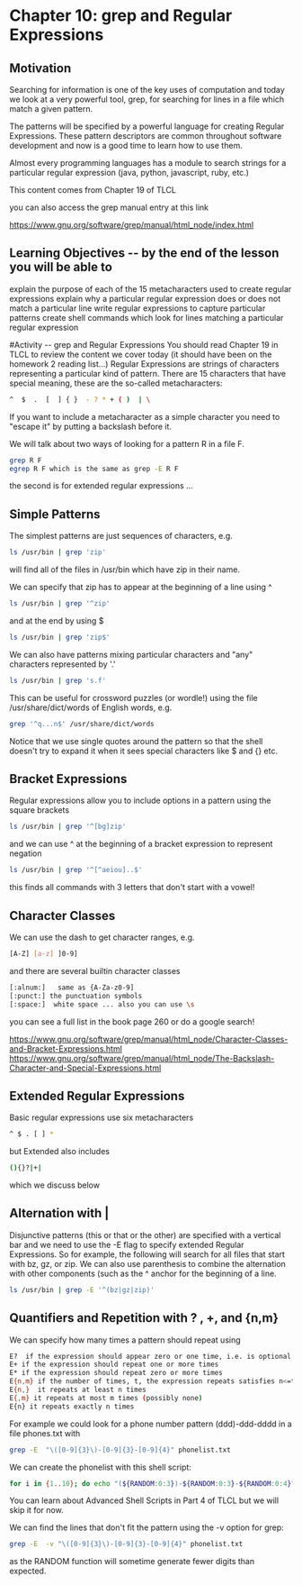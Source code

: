 # Chapter 10: grep and Regular Expressions

## Motivation
Searching for information is one of the key uses of computation and today we look at a very powerful tool, grep, for searching for lines in a file which match a given pattern. 

The patterns will be specified by a powerful language for creating Regular Expressions. These pattern descriptors are common throughout software development and now is a good time to learn how to use them.  

Almost every programming languages has a module to search strings for a particular regular expression (java, python, javascript, ruby, etc.)

This content comes from Chapter 19  of TLCL

you can also access the grep manual entry at this link 

https://www.gnu.org/software/grep/manual/html_node/index.html

## Learning Objectives -- by the end of the lesson you will be able to 
explain the purpose of each of the 15 metacharacters used to create regular expressions
explain why a particular regular expression does or does not match a particular line
write regular expressions to capture particular patterns
create shell commands which look for lines matching a particular regular expression



#Activity -- grep and Regular Expressions
You should read Chapter 19 in TLCL to review the content we cover today (it should have been on the homework 2 reading list...)
Regular Expressions are strings of characters representing a particular kind of pattern. There are 15 characters that have special meaning, these are the so-called metacharacters:
``` bash
^  $  .  [  ] { }  - ? * + ( )  | \
```
If you want to include a metacharacter as a simple character you need to "escape it" by putting a backslash before it.

We will talk about two ways of looking for a pattern R in a file F.
``` bash
grep R F
egrep R F which is the same as grep -E R F
```
the second is for extended regular expressions ...

## Simple Patterns
The simplest patterns are just sequences of characters, e.g.
``` bash
ls /usr/bin | grep 'zip'
```
will find all of the files in /usr/bin which have zip in their name.

We can specify that zip has to appear at the beginning of a line using ^
``` bash
ls /usr/bin | grep '^zip'
```
and at the end by using $
``` bash
ls /usr/bin | grep 'zip$'
```
We can also have patterns mixing particular characters and "any" characters represented by '.'
``` bash
ls /usr/bin | grep 's.f'
```
This can be useful for crossword puzzles (or wordle!) using the file /usr/share/dict/words of English words, e.g.
``` bash
grep '^q...n$' /usr/share/dict/words
```
Notice that we use single quotes around the pattern so that the shell doesn't try to expand it when it sees special characters like $ and {} etc.

## Bracket Expressions
Regular expressions allow you to include options in a pattern using the square brackets
``` bash
ls /usr/bin | grep '^[bg]zip'
```
and we can use ^ at the beginning of a bracket expression to represent negation
``` bash
ls /usr/bin | grep '^[^aeiou]..$'
```
this finds all commands with 3 letters that don't start with a vowel!

## Character Classes
We can use the dash to get character ranges, e.g. 
``` bash
[A-Z] [a-z] ]0-9]
```

and there are several builtin character classes
``` bash
[:alnum:]   same as {A-Za-z0-9]
[:punct:] the punctuation symbols
[:space:]  white space ... also you can use \s
```
you can see a full list in the book page 260 or do a google search!

https://www.gnu.org/software/grep/manual/html_node/Character-Classes-and-Bracket-Expressions.html
https://www.gnu.org/software/grep/manual/html_node/The-Backslash-Character-and-Special-Expressions.html

## Extended Regular Expressions
Basic regular expressions use six metacharacters  
``` bash
^ $ . [ ] *
```

but Extended also includes 
``` bash
(){}?|+| 
```
which we discuss below

## Alternation with |
Disjunctive patterns (this or that or the other) are specified with a vertical bar  and we need to use the -E flag to specify extended Regular Expressions. So for example, the following will search for all files that start with bz, gz, or zip. We can also use parenthesis to combine the alternation with other components (such as the ^ anchor for the beginning of a line.
``` bash
ls /usr/bin | grep -E '^(bz|gz|zip)'
```

## Quantifiers and Repetition with ? , +, and {n,m}
We can specify how many times a pattern should repeat using 
``` bash
E?  if the expression should appear zero or one time, i.e. is optional
E+ if the expression should repeat one or more times
E* if the expression should repeat zero or more times
E{n,m} if the number of times, t, the expression repeats satisfies n<=t<=m
E{n,}  it repeats at least n times
E{,m} it repeats at most m times (possibly none)
E{n} it repeats exactly n times
```
For example we could look for a phone number pattern (ddd)-ddd-dddd in a file phones.txt with
``` bash
grep -E  "\([0-9]{3}\)-[0-9]{3}-[0-9]{4}" phonelist.txt 
```
We can create the phonelist with this shell script:
``` bash
for i in {1..10}; do echo "(${RANDOM:0:3})-${RANDOM:0:3}-${RANDOM:0:4}" >> phonelist.txt; done
```
You can learn about Advanced Shell Scripts in Part 4 of TLCL but we will skip it for now.

We can find the lines that don't fit the pattern using the -v option for grep:
``` bash
grep -E  -v "\([0-9]{3}\)-[0-9]{3}-[0-9]{4}" phonelist.txt 
```
as the RANDOM function will sometime generate fewer digits than expected.


